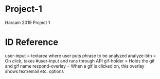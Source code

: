 # Project-1
Harcam 2019 Project 1







# ID Reference
user-input = textarea where user puts phrase to be analyzed
analyze-btn = On click, takes #user-input and runs through API
gif-holder = Holds the gif and gif name
respond-overlay = When a gif is clicked on, this overlay shows text/email etc. options
